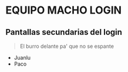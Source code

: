 # EQUIPO MACHO LOGIN
## Pantallas secundarias del login

> El burro delante pa' que no se espante

* Juanlu
* Paco

